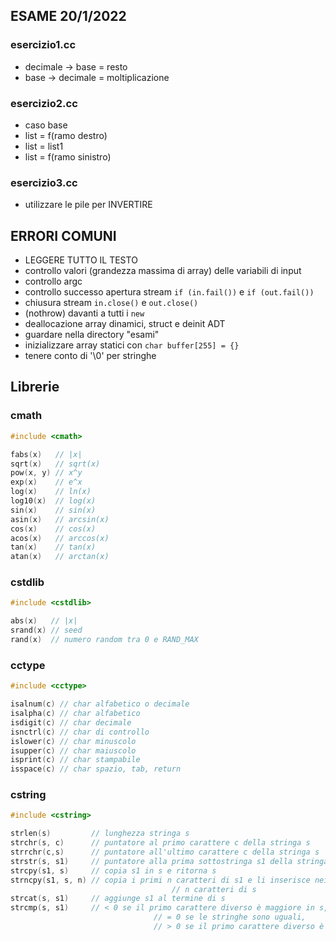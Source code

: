## ESAME 20/1/2022
### esercizio1.cc
- decimale -> base = resto
- base -> decimale = moltiplicazione

### esercizio2.cc
- caso base 
- list = f(ramo destro) 
- list = list1
- list = f(ramo sinistro)

### esercizio3.cc
- utilizzare le pile per INVERTIRE

## ERRORI COMUNI
- LEGGERE TUTTO IL TESTO
- controllo valori (grandezza massima di array) delle variabili di input
- controllo argc
- controllo successo apertura stream `if (in.fail())` e `if (out.fail())`
- chiusura stream `in.close()` e `out.close()`
- (nothrow) davanti a tutti i `new`
- deallocazione array dinamici, struct e deinit ADT
- guardare nella directory "esami"
- inizializzare array statici con `char buffer[255] = {}`
- tenere conto di '\0' per stringhe

## Librerie
### cmath

```cpp
#include <cmath>

fabs(x)   // |x|
sqrt(x)   // sqrt(x)
pow(x, y) // x^y
exp(x)    // e^x
log(x)    // ln(x)
log10(x)  // log(x)
sin(x)    // sin(x)
asin(x)   // arcsin(x)
cos(x)    // cos(x)
acos(x)   // arccos(x)
tan(x)    // tan(x)
atan(x)   // arctan(x)
```

### cstdlib

```cpp
#include <cstdlib>

abs(x)   // |x|
srand(x) // seed
rand(x)  // numero random tra 0 e RAND_MAX
```

### cctype

```cpp
#include <cctype>

isalnum(c) // char alfabetico o decimale
isalpha(c) // char alfabetico
isdigit(c) // char decimale
isnctrl(c) // char di controllo
islower(c) // char minuscolo
isupper(c) // char maiuscolo
isprint(c) // char stampabile
isspace(c) // char spazio, tab, return
```

### cstring

```cpp
#include <cstring>

strlen(s)         // lunghezza stringa s
strchr(s, c)      // puntatore al primo carattere c della stringa s
strrchr(c,s)      // puntatore all'ultimo carattere c della stringa s
strstr(s, s1)     // puntatore alla prima sottostringa s1 della stringa s
strcpy(s1, s)     // copia s1 in s e ritorna s
strncpy(s1, s, n) // copia i primi n caratteri di s1 e li inserisce nei primi
									// n caratteri di s
strcat(s, s1)     // aggiunge s1 al termine di s
strcmp(s, s1)     // < 0 se il primo carattere diverso è maggiore in s,
							    // = 0 se le stringhe sono uguali,
							    // > 0 se il primo carattere diverso è maggiore in s1
```
